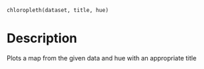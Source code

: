 
```python3
chloropleth(dataset, title, hue)
```

# Description

Plots a map from the given data and hue with an appropriate title
